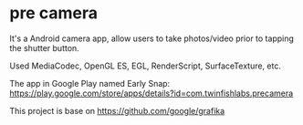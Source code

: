 # pre camera

It's a Android camera app, allow users to take photos/video prior to tapping the shutter button.

Used MediaCodec, OpenGL ES, EGL, RenderScript, SurfaceTexture, etc.

The app in Google Play named Early Snap: https://play.google.com/store/apps/details?id=com.twinfishlabs.precamera

This project is base on https://github.com/google/grafika

